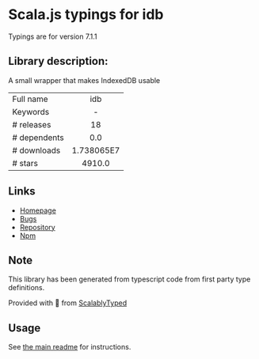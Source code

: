 
# Scala.js typings for idb

Typings are for version 7.1.1

## Library description:
A small wrapper that makes IndexedDB usable

|                    |                 |
| ------------------ | :-------------: |
| Full name          | idb |
| Keywords           | - |
| # releases         | 18 |
| # dependents       | 0.0 |
| # downloads        | 1.738065E7 |
| # stars            | 4910.0 |

## Links
- [Homepage](https://github.com/jakearchibald/idb#readme)
- [Bugs](https://github.com/jakearchibald/idb/issues)
- [Repository](https://github.com/jakearchibald/idb)
- [Npm](https://www.npmjs.com/package/idb)
    


## Note
This library has been generated from typescript code from first party type definitions.

Provided with :purple_heart: from [ScalablyTyped](https://github.com/oyvindberg/ScalablyTyped)

## Usage
See [the main readme](../../readme.md) for instructions.


